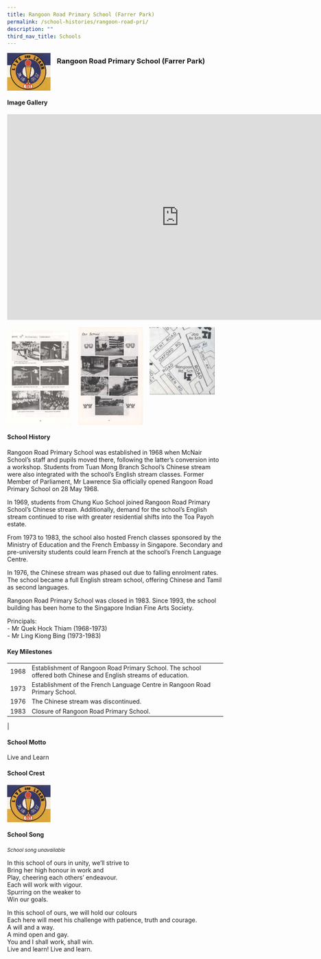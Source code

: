 ```yaml
---
title: Rangoon Road Primary School (Farrer Park)
permalink: /school-histories/rangoon-road-pri/
description: ""
third_nav_title: Schools
---
```

<img align="left" style="width:20%;margin-right:15px;" src="/images/rangoonroadpri1.png">

### **Rangoon Road Primary School (Farrer Park)**

<br clear="left">

#### **Image Gallery**
<iframe src="https://docs.google.com/presentation/d/e/2PACX-1vRUlO_Es79Z1c1gTaL8ary040lDTIQYvFCoWXw_WybbJiWnb_L5s_PdPAzx6_2uAdLytUjyUvKPKtJ6/embed?start=false&amp;loop=true&amp;delayms=5000" frameborder="0" width="800" height="479" allowfullscreen="true"></iframe>

<p><a href="/images/rangoonroadpri2.jpg">  
<img align="left" style="width:30%;margin-right:15px;" src="/images/rangoonroadpri2.jpg">
</a></p>

<p><a href="/images/rangoonroadpri3.jpg">  
<img align="left" style="width:30%;margin-right:15px;" src="/images/rangoonroadpri3.jpg">
</a></p>

<p><a href="/images/rangoonroadpri4.jpg">  
<img align="left" style="width:30%;margin-right:15px;" src="/images/rangoonroadpri4.jpg">
</a></p>

<br clear="left">

#### **School History**
Rangoon Road Primary School was established in 1968 when McNair School’s staff and pupils moved there, following the latter’s conversion into a workshop. Students from Tuan Mong Branch School’s Chinese stream were also integrated with the school’s English stream classes. Former Member of Parliament, Mr Lawrence Sia officially opened Rangoon Road Primary School on 28 May 1968.

In 1969, students from Chung Kuo School joined Rangoon Road Primary School’s Chinese stream. Additionally, demand for the school’s English stream continued to rise with greater residential shifts into the Toa Payoh estate.

From 1973 to 1983, the school also hosted French classes sponsored by the Ministry of Education and the French Embassy in Singapore. Secondary and pre-university students could learn French at the school’s French Language Centre.

In 1976, the Chinese stream was phased out due to falling enrolment rates. The school became a full English stream school, offering Chinese and Tamil as second languages.

Rangoon Road Primary School was closed in 1983. Since 1993, the school building has been home to the Singapore Indian Fine Arts Society.

Principals:<br>
\- Mr Quek Hock Thiam (1968-1973)<br>
\- Mr Ling Kiong Bing (1973-1983)

#### **Key Milestones**

|  |  |
|:---:|---|
| 1968 | Establishment of Rangoon Road Primary School. The school offered both Chinese and English streams of education. |
| 1973 | Establishment of the French Language Centre in Rangoon Road Primary School. |
| 1976 | The Chinese stream was discontinued. |
| 1983 | Closure of Rangoon Road Primary School. |
|

#### **School Motto**
Live and Learn

#### **School Crest**
<img align="left" style="width:20%;margin-right:15px;" src="/images/rangoonroadpri1.png">


<br clear="left">

#### **School Song**
<small>*School song unavailable*</small>

In this school of ours in unity, we’ll strive to<br>
Bring her high honour in work and<br>
Play, cheering each others’ endeavour.<br>
Each will work with vigour.<br>
Spurring on the weaker to<br>
Win our goals.

In this school of ours, we will hold our colours<br>
Each here will meet his challenge with patience, truth and courage.<br>
A will and a way.<br>
A mind open and gay.<br>
You and I shall work, shall win.<br>
Live and learn! Live and learn.